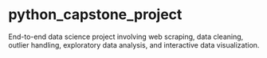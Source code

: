 # python_capstone_project
End-to-end data science project involving web scraping, data cleaning, outlier handling, exploratory data analysis, and interactive data visualization.
